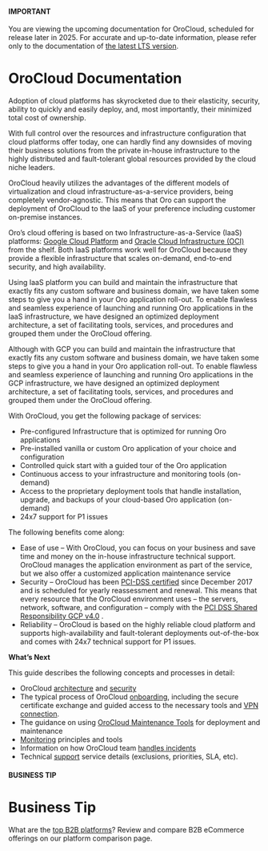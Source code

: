 <!-- meta: description = Guidance on the OroCloud onboarding process, maintenance tools, and technical support service -->

<a id="orocloud"></a>

#### IMPORTANT
You are viewing the upcoming documentation for OroCloud, scheduled for release later in 2025. For accurate and up-to-date information, please refer only to the documentation of <a href="https://doc.oroinc.com/cloud/" target="_blank">the latest LTS version</a>.

# OroCloud Documentation

Adoption of cloud platforms has skyrocketed due to their elasticity, security, ability to quickly and easily deploy, and, most importantly, their minimized total cost of ownership.

With full control over the resources and infrastructure configuration that cloud platforms offer today, one can hardly find any downsides of moving their business solutions from the private in-house infrastructure to the highly distributed and fault-tolerant global resources provided by the cloud niche leaders.

OroCloud heavily utilizes the advantages of the different models of virtualization and cloud infrastructure-as-a-service providers, being completely vendor-agnostic. This means that Oro can support the deployment of OroCloud to the IaaS of your preference including customer on-premise instances.

Oro’s cloud offering is based on two Infrastructure-as-a-Service (IaaS) platforms: <a href="https://cloud.google.com/docs/" target="_blank">Google Cloud Platform</a> and <a href="https://docs.oracle.com/en-us/iaas/Content/home.htm" target="_blank">Oracle Cloud Infrastructure (OCI)</a> from the shelf. Both IaaS platforms work well for OroCloud because they provide a flexible infrastructure that scales on-demand, end-to-end security, and high availability.

Using IaaS platform you can build and maintain the infrastructure that exactly fits any custom software and business domain, we have taken some steps to give you a hand in your Oro application roll-out. To enable flawless and seamless experience of launching and running Oro applications in the IaaS infrastructure, we have designed an optimized deployment architecture, a set of facilitating tools, services, and procedures and grouped them under the OroCloud offering.

Although with GCP you can build and maintain the infrastructure that exactly fits any custom software and business domain, we have taken some steps to give you a hand in your Oro application roll-out. To enable flawless and seamless experience of launching and running Oro applications in the GCP infrastructure, we have designed an optimized deployment architecture, a set of facilitating tools, services, and procedures and grouped them under the OroCloud offering.

With OroCloud, you get the following package of services:

* Pre-configured Infrastructure that is optimized for running Oro applications
* Pre-installed vanilla or custom Oro application of your choice and configuration
* Controlled quick start with a guided tour of the Oro application
* Continuous access to your infrastructure and monitoring tools (on-demand)
* Access to the proprietary deployment tools that handle installation, upgrade, and backups of your cloud-based Oro application (on-demand)
* 24x7 support for P1 issues

The following benefits come along:

* Ease of use – With OroCloud, you can focus on your business and save time and money on the in-house infrastructure technical support. OroCloud manages the application environment as part of the service, but we also offer a customized application maintenance service
* Security – OroCloud has been <a href="https://cloud.google.com/security/compliance/pci-dss/" target="_blank">PCI-DSS certified</a> since December 2017 and is scheduled for yearly reassessment and renewal. This means that every resource that the OroCloud environment uses – the servers, network, software, and configuration – comply with the <a href="https://services.google.com/fh/files/misc/gcp_pci_dss_v4_responsibility_matrix.pdf" target="_blank">PCI DSS Shared Responsibility GCP v4.0</a> .
* Reliability – OroCloud is based on the highly reliable cloud platform and supports high-availability and fault-tolerant deployments out-of-the-box and comes with 24x7 technical support for P1 issues.

**What’s Next**

This guide describes the following concepts and processes in detail:

* OroCloud [architecture](architecture/index.md#cloud-architecture) and [security](security/index.md#cloud-security)
* The typical process of OroCloud [onboarding](onboarding/index.md#cloud-onboarding), including the secure certificate exchange and guided access to the necessary tools and [VPN connection](connect-vpn.md#cloud-connect-vpn).
* The guidance on using [OroCloud Maintenance Tools](maintenance/index.md#cloud-maintenance) for deployment and maintenance
* [Monitoring](monitoring.md#cloud-monitoring) principles and tools
* Information on how OroCloud team [handles incidents](monitoring.md#cloud-monitoring)
* Technical [support](support.md#cloud-support) service details (exclusions, priorities, SLA, etc).

#### BUSINESS TIP
# Business Tip

What are the <a href="https://oroinc.com/b2b-ecommerce/b2b-ecommerce-comparison" target="_blank">top B2B platforms</a>? Review and compare B2B eCommerce offerings on our platform comparison page.
